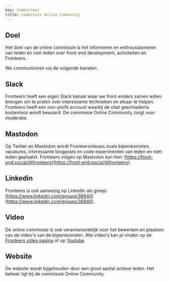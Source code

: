 ```yaml
---
key: committees
title: Commissie Online Community
---
```


## Doel

Het doel van de online commissie is het informeren en enthousiasmeren van leden en niet-leden over front-end development, activiteiten en Fronteers.

We communiceren via de volgende kanalen:

## Slack

Fronteers heeft een eigen Slack kanaal waar we front-enders samen willen brengen om te praten over interessante technieken en elkaar te helpen. Fronteers heeft een non-profit account waarbij de chat geschiedenis kostenloos wordt bewaard. De commissie Online Community zorgt voor moderatie.

## Mastodon

Op Twitter en Mastodon wordt Fronteersnieuws zoals bijeenkomsten, vacatures, interessante blogposts en code experimenten van leden en niet-leden geplaatst. Fronteers volgen op Mastodon kan hier: [https://front-end.social/@fronteers](https://front-end.social/@fronteers).

## Linkedin

Fronteers is ook aanwezig op Linkedin als groep: [https://www.linkedin.com/groups/38840](https://www.linkedin.com/groups/38840).

## Video

De online commissie is ook verantwoordelijk voor het bewerken en plaatsen van de video's van de bijeenkomsten.
Alle video's kan je vinden op de [Fronteers video pagina](/videos) of op [Youtube](https://www.youtube.com/channel/UCMqv5w33mm-CgjDV6VTBCTw).

## Website

De website wordt bijgehouden door een groot aantal actieve leden. Het beheer ligt bij de commissie Online Community.
